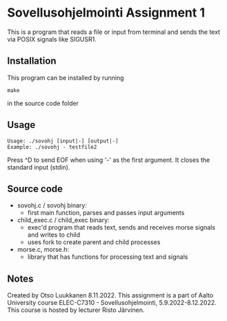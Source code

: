 # Sovellusohjelmointi Assignment 1

This is a program that reads a file or input from terminal
and sends the text via POSIX signals like SIGUSR1.

## Installation

This program can be installed by running
```
make
```
in the source code folder

## Usage

```
Usage: ./sovohj [input|-] [output|-]
Example: ./sovohj - testfile2
```
Press ^D to send EOF when using '-' as the first argument.
It closes the standard input (stdin).

## Source code
- sovohj.c / sovohj binary:
  - first main function, parses and passes input arguments
- child_exec.c / child_exec binary:
  - exec'd program that reads text, sends and receives
  morse signals and writes to child
  - uses fork to create parent and child processes
- morse.c, morse.h:
  - library that has functions for processing text and signals

## Notes

Created by Otso Luukkanen 8.11.2022.
This assignment is a part of Aalto University course
ELEC-C7310 - Sovellusohjelmointi, 5.9.2022-8.12.2022.
This course is hosted by lecturer Risto Järvinen.
